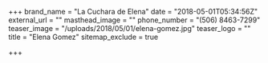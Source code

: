 +++
brand_name = "La Cuchara de Elena"
date = "2018-05-01T05:34:56Z"
external_url = ""
masthead_image = ""
phone_number = "(506) 8463-7299"
teaser_image = "/uploads/2018/05/01/elena-gomez.jpg"
teaser_logo = ""
title = "Elena Gomez"
sitemap_exclude = true

+++
